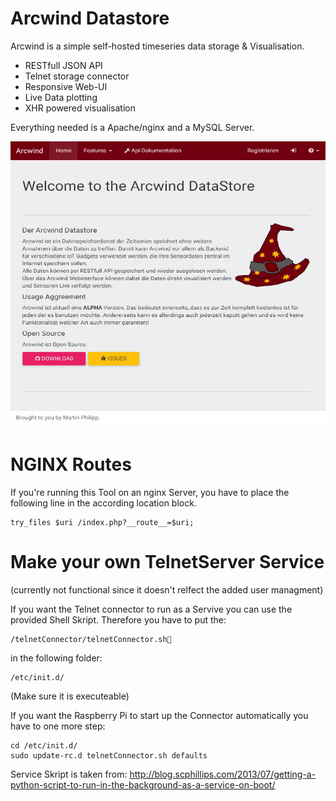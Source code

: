 Arcwind Datastore
=================

Arcwind is a simple self-hosted timeseries data storage &amp; Visualisation.
 
 * RESTfull JSON API
 * Telnet storage connector
 * Responsive Web-UI
 * Live Data plotting
 * XHR powered visualisation

Everything needed is a Apache/nginx and a MySQL Server. 


![Startpage Screenshot](./screenshot.jpg?raw=true "Startpage Screenshot")


NGINX Routes
============

If you're running this Tool on an nginx Server, you have to place the following line in the according location block.
```
try_files $uri /index.php?__route__=$uri;
```


Make your own TelnetServer Service
==================================

(currently not functional since it doesn't relfect the added user managment)


If you want the Telnet connector to run as a Servive you can use the provided Shell Skript.
Therefore you have to put the:
```
/telnetConnector/telnetConnector.sh
```

in the following folder:
```
/etc/init.d/
```
(Make sure it is executeable)

If you want the Raspberry Pi to start up the Connector automatically you have to one more step:
```
cd /etc/init.d/
sudo update-rc.d telnetConnector.sh defaults
```

Service Skript is taken from:
http://blog.scphillips.com/2013/07/getting-a-python-script-to-run-in-the-background-as-a-service-on-boot/
